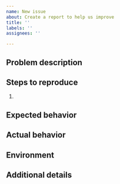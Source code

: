 ```yaml
---
name: New issue
about: Create a report to help us improve
title: ''
labels: ''
assignees: ''

---
```


## Problem description
<!-- Please describe the bug or feature request.  This repository includes multiple packages, so please specify which package you are reporting the issue against. -->

## Steps to reproduce
<!-- If you are reporting a bug, a minimal, complete, verifiable example (ideally a test case) would help a lot.  How reproducible is the problem? -->

1.

## Expected behavior
<!-- A clear and concise description of what you expected to happen. -->

## Actual behavior
<!-- What actually happened? -->

## Environment
<!-- List relevant details about the environment where you encountered the problem (e.g. OS version). -->

## Additional details
<!-- Include any other relevant details, such as stacktraces. -->
